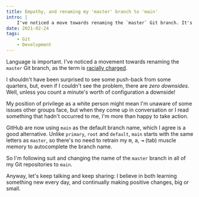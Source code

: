 ```yaml
---
title: Empathy, and renaming my 'master' branch to 'main'
intro: |
    I've noticed a move towards renaming the `master` Git branch. It's a racially charged term and I'm very happy to switch from `master` to `main`.
date: 2021-02-24
tags:
    - Git
    - Development
---
```


Language is important. I've noticed a movement towards renaming the `master` Git branch, as the term is [racially charged](https://www.zdnet.com/article/github-to-replace-master-with-alternative-term-to-avoid-slavery-references/).

I shouldn't have been surprised to see some push-back from some quarters, but, even if I couldn't see the problem, there are *zero downsides*. Well, unless you count a minute's worth of configuration a downside!

My position of privilege as a white person might mean I'm unaware of some issues other groups face, but when they come up in conversation or I read something that hadn't occurred to me, I'm more than happy to take action.

GitHub are now using `main` as the default branch name, which I agree is a good alternative. Unlike `primary`, `root` and `default`, `main` starts with the same letters as `master`, so there's no need to retrain my <kbd>m</kbd>, <kbd>a</kbd>, <kbd>⇥</kbd> (tab) muscle memory to autocomplete the branch name.

So I'm following suit and changing the name of the `master` branch in all of my Git repositories to `main`.

Anyway, let's keep talking and keep sharing: I believe in both learning something new every day, and continually making positive changes, big or small.
